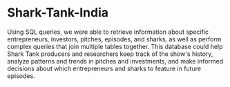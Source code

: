 # Shark-Tank-India

Using SQL queries, we were able to retrieve information about specific entrepreneurs, investors, pitches, episodes, and sharks, as well as perform complex queries that join multiple tables together. This database could help Shark Tank producers and researchers keep track of the show's history, analyze patterns and trends in pitches and investments, and make informed decisions about which entrepreneurs and sharks to feature in future episodes.
